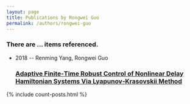 ```yaml
---
layout: page
title: Publications by Rongwei Guo
permalink: /authors/rongwei-guo
---
```


<h3 id="number-posts">There are ... items referenced.</h3>
<ul class="post-list">
<li><span class='post-meta'>2018 -- Renming Yang, Rongwei Guo</span><h3><a class='post-link' href="{{ site.baseurl }}/adaptive-finite-time-robust-control-of-nonlinear-delay-hamiltonian-systems-via-lyapunov-krasovskii-method">Adaptive Finite‐Time Robust Control of Nonlinear Delay Hamiltonian Systems Via Lyapunov‐Krasovskii Method</a></h3></li>

</ul>
{% include count-posts.html %}
